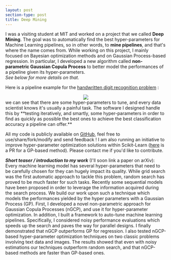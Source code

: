 ```yaml
---
layout: post
section-type: post
title: Deep Mining
---
```

I was a visiting student at MIT and worked on a project that we called **Deep Mining**. The goal was to automatically find the best hyper-parameters for Machine Learning pipelines, so in other words, to **mine pipelines**, and that's where the name comes from. While working on this project, I mainly focused on Bayesian optimization methods and on Gaussian Process-based regression. In particular, I developed a new algorithm called **non-parametric Gaussian Copula Process** to better model the performances of a pipeline given its hyper-parameters.  
*See below for more details on that.*

Here is a pipeline example for the [handwritten digit recognition problem](http://yann.lecun.com/exdb/mnist/) :
<center><img src="https://sds-dubois.github.io/img/projects/DeepMining_workflow2.png"></img></center>   
<!-- ![Fig](/img/projects/DeepMining_workflow2.png)-->
we can see that there are some hyper-parameters to tune, and every data scientist knows it's usually a painful task. The software I designed handle this by **testing iteratively, and smartly, some hyper-parameters in order to find as quickly as possible the best ones to achieve the best classification accuracy a pipeline can offer.** 

All my code is publicly available on [GitHub](http://hdi-project.github.io/DeepMining/), feel free to use/share/fork/modify and send feedback ! I am also running an initiative to improve hyper-parameter optimization solutions within Scikit-Learn ([here](https://github.com/scikit-learn/scikit-learn/pull/5185) is a PR for a GP-based method). Please contact me if you'd like to contribute.


***Short teaser / introduction to my work*** (I'll soon link a paper on arXiv):  
Every machine learning model has several hyper-parameters that need to be carefully chosen for they can hugely impact its quality. While grid search was the first automatic approach to tackle this problem, random search has proved to be much faster for such tasks. Recently some sequential models have been proposed in order to leverage the information acquired during the search process. We build our work upon such a technique which models the performances yielded by the hyper parameters with a Gaussian Process (GP).  First, I developed a novel non-parametric approach for Gaussian Copula Processes (nGCP), and use it for hyper-parameter optimization. In addition, I built a framework to auto-tune machine learning pipelines. Specifically, I considered noisy performance evaluations which speeds up the search and paves the way for parallel designs. I finally demonstrated that nGCP outperforms GP for regression. I also tested nGCP-based hyper-parameter optimization techniques on two classic problems involving text data and images. The results showed that even with noisy estimations our techniques outperform random search, and that nGCP-based methods are faster than GP-based ones. 
